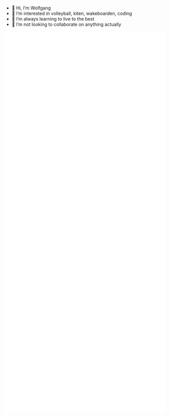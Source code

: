 - 👋 Hi, I’m Wolfgang
- 👀 I’m interested in volleyball, kiten, wakeboarden, coding
- 🌱 I’m always learning to live to the best
- 💞️ I’m not looking to collaborate on anything actually

![](https://raw.githubusercontent.com/wmalgadey/github-stats/master/generated/overview.svg#gh-dark-mode-only)
![](https://raw.githubusercontent.com/wmalgadey/github-stats/master/generated/overview.svg#gh-light-mode-only)
![](https://raw.githubusercontent.com/wmalgadey/github-stats/master/generated/languages.svg#gh-dark-mode-only)
![](https://raw.githubusercontent.com/wmalgadey/github-stats/master/generated/languages.svg#gh-light-mode-only)
